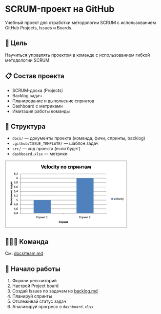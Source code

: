 # SCRUM-проект на GitHub

Учебный проект для отработки методологии SCRUM с использованием GitHub Projects, Issues и Boards.

## 🔧 Цель
Научиться управлять проектом в команде с использованием гибкой методологии SCRUM.

## 📋 Состав проекта
- SCRUM-доска (Projects)
- Backlog задач
- Планирование и выполнение спринтов
- Dashboard с метриками
- Имитация работы команды

## 📁 Структура
- `docs/` — документы проекта (команда, фичи, спринты, backlog)
- `.github/ISSUE_TEMPLATE/` — шаблон задач
- `src/` — код проекта (если будет)
- `dashboard.xlsx` — метрики
<img src="docs/FinalStat.png" width="400" height="220" />


## 🧑‍🤝‍🧑 Команда
См. [docs/team.md](docs/team.md)

## 🚀 Начало работы
1. Форкни репозиторий
2. Настрой Project board
3. Создай Issues по задачам из [backlog.md](docs/backlog.md)
4. Планируй спринты
5. Отслеживай статус задач
6. Анализируй прогресс в `dashboard.xlsx`
